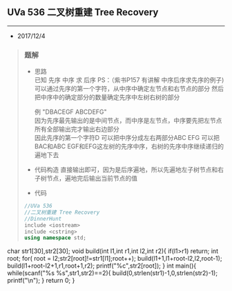 ## UVa 536 二叉树重建 Tree Recovery
---

* 2017/12/4  
> ### 题解  
> * 思路  
> 	已知 先序 中序 求 后序      PS：（紫书P157 有讲解 中序后序求先序的例子)
> 	可以通过先序的第一个字符，从中序中确定左节点和右节点的部分 然后把中序中的确定部分的数量确定先序中左树右树的部分
> 	
> 	例  "DBACEGF ABCDEFG"   
> 	因为先序最先输出的是中间节点，而中序是左节点，中序要先把左节点所有全部输出完才输出右边部分  
> 	因此先序的第一个字符D 可以把中序分成左右两部分ABC EFG  可以把BAC和ABC EGF和EFG这左树的先序中序，右树的先序中序继续递归的遍地下去
> * 代码构造
> 	直接输出即可，因为是后序遍地，所以先遍地左子树节点和右子树节点，遍地完后输出当前节点的值
>
> * 代码
> 	
> ```cpp
> //UVa 536
> //二叉树重建 Tree Recovery
> //DinnerHunt
> include <iostream>
> include <cstring>
> using namespace std;
> ```
char str1[30],str2[30];
void build(int l1,int r1,int l2,int r2){
    if(l1>r1) return;
    int root;
    for( root = l2;str2[root]!=str1[l1];root++);
    build(l1+1,l1+root-l2,l2,root-1);
    build(l1+root-l2+1,r1,root+1,r2);
    printf("%c",str2[root]);
}
int main(){
    while(scanf("%s %s",str1,str2)==2){
        build(0,strlen(str1)-1,0,strlen(str2)-1);
        printf("\n");
    }
    return 0;
}
 ```

 ```